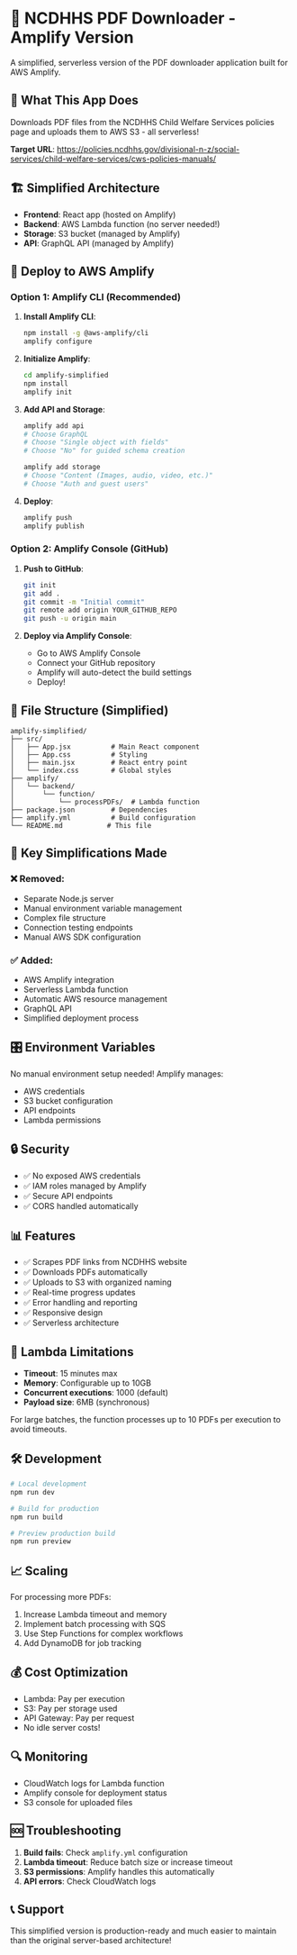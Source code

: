 # 📄 NCDHHS PDF Downloader - Amplify Version

A simplified, serverless version of the PDF downloader application built for AWS Amplify.

## 🎯 **What This App Does**

Downloads PDF files from the NCDHHS Child Welfare Services policies page and uploads them to AWS S3 - all serverless!

**Target URL**: https://policies.ncdhhs.gov/divisional-n-z/social-services/child-welfare-services/cws-policies-manuals/

## 🏗️ **Simplified Architecture**

- **Frontend**: React app (hosted on Amplify)
- **Backend**: AWS Lambda function (no server needed!)
- **Storage**: S3 bucket (managed by Amplify)
- **API**: GraphQL API (managed by Amplify)

## 🚀 **Deploy to AWS Amplify**

### Option 1: Amplify CLI (Recommended)

1. **Install Amplify CLI**:
   ```bash
   npm install -g @aws-amplify/cli
   amplify configure
   ```

2. **Initialize Amplify**:
   ```bash
   cd amplify-simplified
   npm install
   amplify init
   ```

3. **Add API and Storage**:
   ```bash
   amplify add api
   # Choose GraphQL
   # Choose "Single object with fields"
   # Choose "No" for guided schema creation
   
   amplify add storage
   # Choose "Content (Images, audio, video, etc.)"
   # Choose "Auth and guest users"
   ```

4. **Deploy**:
   ```bash
   amplify push
   amplify publish
   ```

### Option 2: Amplify Console (GitHub)

1. **Push to GitHub**:
   ```bash
   git init
   git add .
   git commit -m "Initial commit"
   git remote add origin YOUR_GITHUB_REPO
   git push -u origin main
   ```

2. **Deploy via Amplify Console**:
   - Go to AWS Amplify Console
   - Connect your GitHub repository
   - Amplify will auto-detect the build settings
   - Deploy!

## 📁 **File Structure (Simplified)**

```
amplify-simplified/
├── src/
│   ├── App.jsx          # Main React component
│   ├── App.css          # Styling
│   ├── main.jsx         # React entry point
│   └── index.css        # Global styles
├── amplify/
│   └── backend/
│       └── function/
│           └── processPDFs/  # Lambda function
├── package.json         # Dependencies
├── amplify.yml          # Build configuration
└── README.md           # This file
```

## 🔧 **Key Simplifications Made**

### ❌ **Removed**:
- Separate Node.js server
- Manual environment variable management
- Complex file structure
- Connection testing endpoints
- Manual AWS SDK configuration

### ✅ **Added**:
- AWS Amplify integration
- Serverless Lambda function
- Automatic AWS resource management
- GraphQL API
- Simplified deployment process

## 🎛️ **Environment Variables**

No manual environment setup needed! Amplify manages:
- AWS credentials
- S3 bucket configuration
- API endpoints
- Lambda permissions

## 🔒 **Security**

- ✅ No exposed AWS credentials
- ✅ IAM roles managed by Amplify
- ✅ Secure API endpoints
- ✅ CORS handled automatically

## 📊 **Features**

- ✅ Scrapes PDF links from NCDHHS website
- ✅ Downloads PDFs automatically
- ✅ Uploads to S3 with organized naming
- ✅ Real-time progress updates
- ✅ Error handling and reporting
- ✅ Responsive design
- ✅ Serverless architecture

## 🚨 **Lambda Limitations**

- **Timeout**: 15 minutes max
- **Memory**: Configurable up to 10GB
- **Concurrent executions**: 1000 (default)
- **Payload size**: 6MB (synchronous)

For large batches, the function processes up to 10 PDFs per execution to avoid timeouts.

## 🛠️ **Development**

```bash
# Local development
npm run dev

# Build for production
npm run build

# Preview production build
npm run preview
```

## 📈 **Scaling**

For processing more PDFs:
1. Increase Lambda timeout and memory
2. Implement batch processing with SQS
3. Use Step Functions for complex workflows
4. Add DynamoDB for job tracking

## 💰 **Cost Optimization**

- Lambda: Pay per execution
- S3: Pay per storage used
- API Gateway: Pay per request
- No idle server costs!

## 🔍 **Monitoring**

- CloudWatch logs for Lambda function
- Amplify console for deployment status
- S3 console for uploaded files

## 🆘 **Troubleshooting**

1. **Build fails**: Check `amplify.yml` configuration
2. **Lambda timeout**: Reduce batch size or increase timeout
3. **S3 permissions**: Amplify handles this automatically
4. **API errors**: Check CloudWatch logs

## 📞 **Support**

This simplified version is production-ready and much easier to maintain than the original server-based architecture!
